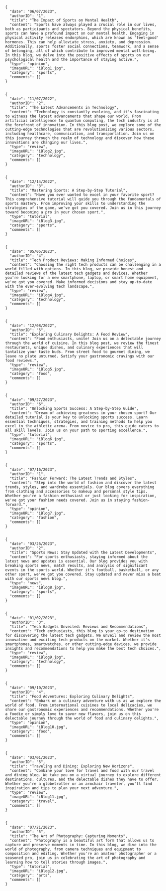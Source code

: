     {
      "date": "06/07/2023",
      "authorID": "1",
      "title": "The Impact of Sports on Mental Health",
      "content": "Sports have always played a crucial role in our lives, both as participants and spectators. Beyond the physical benefits, sports can have a profound impact on our mental health. Engaging in physical activity releases endorphins, which are known as 'feel-good' hormones. This can help alleviate stress, anxiety, and depression. Additionally, sports foster social connections, teamwork, and a sense of belonging, all of which contribute to improved mental well-being. In this blog, we delve into the positive effects of sports on our psychological health and the importance of staying active.",
      "type": "opinion",
      "imageURL": "iBlog1.jpg",
      "category": "sports",
      "comments": []
    }
    

    {
      "date": "11/07/2022",
      "authorID": "2",
      "title": "The Latest Advancements in Technology",
      "content": "Technology is constantly evolving, and it's fascinating to witness the latest advancements that shape our world. From artificial intelligence to quantum computing, the tech industry is at the forefront of innovation. In this blog post, we explore some of the cutting-edge technologies that are revolutionizing various sectors, including healthcare, communication, and transportation. Join us on this journey through the realm of technology and discover how these innovations are changing our lives.",
      "type": "review",
      "imageURL": "iBlog2.jpg",
      "category": "technology",
      "comments": []
    }


    {
      "date": "12/14/2022",
      "authorID": "3",
      "title": "Mastering Sports: A Step-by-Step Tutorial",
      "content": "Have you ever wanted to excel in your favorite sport? This comprehensive tutorial will guide you through the fundamentals of sports mastery. From improving your skills to understanding the strategies of the game, we've got you covered. Join us in this journey toward becoming a pro in your chosen sport.",
      "type": "tutorial",
      "imageURL": "iBlog3.jpg",
      "category": "sports",
      "comments": []
    }


    {
      "date": "05/05/2023",
      "authorID": "4",
      "title": "Tech Product Reviews: Making Informed Choices",
      "content": "Choosing the right tech products can be challenging in a world filled with options. In this blog, we provide honest and detailed reviews of the latest tech gadgets and devices. Whether you're looking for a new smartphone, laptop, or smart home equipment, we've got you covered. Make informed decisions and stay up-to-date with the ever-evolving tech landscape.",
      "type": "review",
      "imageURL": "iBlog4.jpg",
      "category": "technology",
      "comments": []
    }


    {
      "date": "12/08/2022",
      "authorID": "5",
      "title": "Exploring Culinary Delights: A Food Review",
      "content": "Food enthusiasts, unite! Join us on a delectable journey through the world of cuisine. In this blog post, we review the finest restaurants, unique dishes, and culinary experiences that will tantalize your taste buds. From street food to gourmet dining, we leave no plate unturned. Satisfy your gastronomic cravings with our food reviews.",
      "type": "review",
      "imageURL": "iBlog5.jpg",
      "category": "food",
      "comments": []
    }


    {
      "date": "09/27/2023",
      "authorID": "6",
      "title": "Unlocking Sports Success: A Step-by-Step Guide",
      "content": "Dream of achieving greatness in your chosen sport? Our detailed tutorial is your key to unlocking sports success. Learn essential techniques, strategies, and training methods to help you excel in the athletic arena. From novice to pro, this guide caters to all skill levels. Join us on your path to sporting excellence.",
      "type": "tutorial",
      "imageURL": "iBlog6.jpg",
      "category": "sports",
      "comments": []
    }


    {
      "date": "07/16/2023",
      "authorID": "1",
      "title": "Fashion Forward: The Latest Trends and Styles",
      "content": "Step into the world of fashion and discover the latest trends, styles, and wardrobe essentials. Our blog covers everything from clothing and accessories to makeup and personal style tips. Whether you're a fashion enthusiast or just looking for inspiration, we've got your fashion needs covered. Join us in staying fashion-forward.",
      "type": "opinion",
      "imageURL": "iBlog7.jpg",
      "category": "fashion",
      "comments": []
    }


    {
      "date": "03/26/2023",
      "authorID": "2",
      "title": "Sports News: Stay Updated with the Latest Developments",
      "content": "For sports enthusiasts, staying informed about the latest news and updates is essential. Our blog provides you with breaking sports news, match results, and analysis of significant events in the sports world. Whether it's football, basketball, or any other sport, we've got you covered. Stay updated and never miss a beat with our sports news blog.",
      "type": "news",
      "imageURL": "iBlog8.jpg",
      "category": "sports",
      "comments": []
    }


    {
      "date": "01/02/2023",
      "authorID": "3",
      "title": "Tech Gadgets Unveiled: Reviews and Recommendations",
      "content": "Tech enthusiasts, this blog is your go-to destination for discovering the latest tech gadgets. We unveil and review the most innovative and exciting tech products on the market. Whether it's smartphones, smartwatches, or other cutting-edge devices, we provide insights and recommendations to help you make the best tech choices.",
      "type": "review",
      "imageURL": "iBlog9.jpg",
      "category": "technology",
      "comments": []
    }


    {
      "date": "09/10/2023",
      "authorID": "4",
      "title": "Food Adventures: Exploring Culinary Delights",
      "content": "Embark on a culinary adventure with us as we explore the world of food. From international cuisines to local delicacies, we share our gastronomic experiences and recommendations. Whether you're a foodie or simply love to savor new flavors, join us on this delectable journey through the world of food and culinary delights.",
      "type": "opinion",
      "imageURL": "iBlog10.jpg",
      "category": "food",
      "comments": []
    }


    {
      "date": "03/01/2023",
      "authorID": "5",
      "title": "Traveling and Dining: Exploring New Horizons",
      "content": "Combine your love for travel and food with our travel and dining blog. We take you on a virtual journey to explore different destinations, cultures, and the delectable dishes they have to offer. Whether you're a globetrotter or an armchair traveler, you'll find inspiration and tips to plan your next adventure.",
      "type": "review",
      "imageURL": "iBlog11.jpg",
      "category": "travel",
      "comments": []
    }


    {
      "date": "07/21/2023",
      "authorID": "5",
      "title": "The Art of Photography: Capturing Moments",
      "content": "Photography is a beautiful art form that allows us to capture and preserve moments in time. In this blog, we dive into the world of photography, from camera techniques and equipment to composition and editing. Whether you're an amateur photographer or a seasoned pro, join us in celebrating the art of photography and learning how to tell stories through images.",
      "type": "tutorial",
      "imageURL": "iBlog12.jpg",
      "category": "arts",
      "comments": []
    }

